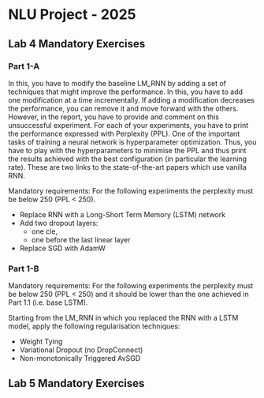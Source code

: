 # NLU Project - 2025

## Lab 4 Mandatory Exercises

### Part 1-A

In this, you have to modify the baseline LM_RNN by adding a set of techniques that might improve the performance. In this, you have to add one modification at a time incrementally. If adding a modification decreases the performance, you can remove it and move forward with the others. However, in the report, you have to provide and comment on this unsuccessful experiment. For each of your experiments, you have to print the performance expressed with Perplexity (PPL).
One of the important tasks of training a neural network is hyperparameter optimization. Thus, you have to play with the hyperparameters to minimise the PPL and thus print the results achieved with the best configuration (in particular the learning rate). These are two links to the state-of-the-art papers which use vanilla RNN.

Mandatory requirements: For the following experiments the perplexity must be below 250 (PPL < 250).

- Replace RNN with a Long-Short Term Memory (LSTM) network
- Add two dropout layers:
    - one cle,
    - one before the last linear layer
- Replace SGD with AdamW

### Part 1-B

Mandatory requirements: For the following experiments the perplexity must be below 250 (PPL < 250) and it should be lower than the one achieved in Part 1.1 (i.e. base LSTM).

Starting from the LM_RNN in which you replaced the RNN with a LSTM model, apply the following regularisation techniques:

- Weight Tying
- Variational Dropout (no DropConnect)
- Non-monotonically Triggered AvSGD

## Lab 5 Mandatory Exercises